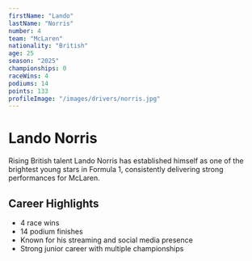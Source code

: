 ```yaml
---
firstName: "Lando"
lastName: "Norris"
number: 4
team: "McLaren"
nationality: "British"
age: 25
season: "2025"
championships: 0
raceWins: 4
podiums: 14
points: 133
profileImage: "/images/drivers/norris.jpg"
---
```


# Lando Norris

Rising British talent Lando Norris has established himself as one of the brightest young stars in Formula 1, consistently delivering strong performances for McLaren.

## Career Highlights

- 4 race wins
- 14 podium finishes
- Known for his streaming and social media presence
- Strong junior career with multiple championships

